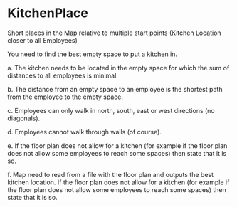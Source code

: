 # KitchenPlace
Short places in the Map relative to multiple start points (Kitchen Location closer to all Employees)

You need to find the best empty space to put a kitchen in.

a. The kitchen needs to be located in the empty space for which the sum of distances to all employees is minimal.

b. The distance from an empty space to an employee is the shortest path from the employee to the empty space.

c. Employees can only walk in north, south, east or west directions (no diagonals).

d. Employees cannot walk through walls (of course).

e. If the floor plan does not allow for a kitchen (for example if the floor plan does not allow some employees to reach some spaces) then state that it is so.

f. Map need to read from a file with the floor plan and outputs the best kitchen location. If the floor plan does not allow for a kitchen (for example if the floor plan does not allow some employees to reach some spaces) then state that it is so. 

